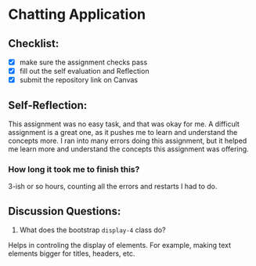 Chatting Application
=====================

## Checklist:
- [x] make sure the assignment checks pass
- [x] fill out the self evaluation and Reflection
- [x] submit the repository link on Canvas

## Self-Reflection:
<!-- Write your self-reflection under this line -->
This assignment was no easy task, and that was okay for me. A difficult assignment is a great one,
as it pushes me to learn and understand the concepts more. I ran into many errors doing this assignment, but it
helped me learn more and understand the concepts this assignment was offering.

### How long it took me to finish this?

3-ish or so hours, counting all the errors and restarts I had to do.


## Discussion Questions:
1. What does the bootstrap `display-4` class do?

Helps in controling the display of elements. For example, making text elements bigger
for titles, headers, etc.